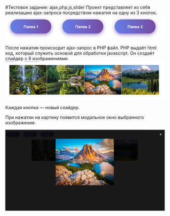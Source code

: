 #Тестовое задание: ajax,php,js,slider
Проект представляет из себя реализацию ajax-запроса посредством нажатия на одну из 3 кнопок.
![](image/github/Screenshot_365.png)

После нажатия происходит ajax-запрос в PHP файл. PHP выдаёт html код, который служить основой для обработки javascript. Он создаёт слайдер с 6 изображениями.
![](image/github/Screenshot_366.png)

Каждая кнопка — новый слайдер.

При нажатии на картину появится модальное окно выбранного изображения.

![](image/github/Screenshot_367.png)
